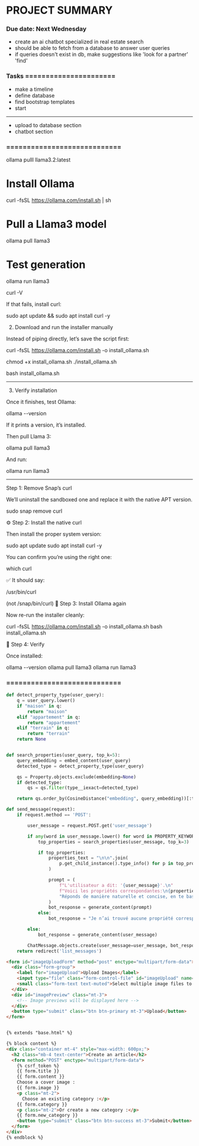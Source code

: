 # PROJECT SUMMARY

### Due date: Next Wednesday

- create an ai chatbot specialized in real estate search
- should be able to fetch from a database to answer user queries
- if queries doesn't exist in db, make suggestions like 'look for a partner' 'find'


### Tasks ======================

- make a timeline
- define database
- find bootstrap templates
- start

---

- upload to database section
- chatbot section

### ============================

ollama pulll llama3.2:latest

# Install Ollama
curl -fsSL https://ollama.com/install.sh | sh

# Pull a Llama3 model
ollama pull llama3

# Test generation
ollama run llama3


curl -V

If that fails, install curl:

sudo apt update && sudo apt install curl -y

2. Download and run the installer manually

Instead of piping directly, let’s save the script first:

curl -fsSL https://ollama.com/install.sh -o install_ollama.sh

chmod +x install_ollama.sh
./install_ollama.sh


bash install_ollama.sh

***
3. Verify installation

Once it finishes, test Ollama:

ollama --version

If it prints a version, it’s installed.

Then pull Llama 3:

ollama pull llama3

And run:

ollama run llama3

***

Step 1: Remove Snap’s curl

We’ll uninstall the sandboxed one and replace it with the native APT version.

sudo snap remove curl

⚙️ Step 2: Install the native curl

Then install the proper system version:

sudo apt update
sudo apt install curl -y

You can confirm you’re using the right one:

which curl

✅ It should say:

/usr/bin/curl

(not /snap/bin/curl)
🚀 Step 3: Install Ollama again

Now re-run the installer cleanly:

curl -fsSL https://ollama.com/install.sh -o install_ollama.sh
bash install_ollama.sh

🧠 Step 4: Verify

Once installed:

ollama --version
ollama pull llama3
ollama run llama3

### ============================

```python
def detect_property_type(user_query):
    q = user_query.lower()
    if "maison" in q:
        return "maison"
    elif "appartement" in q:
        return "appartement"
    elif "terrain" in q:
        return "terrain"
    return None


def search_properties(user_query, top_k=5):
    query_embedding = embed_content(user_query)
    detected_type = detect_property_type(user_query)

    qs = Property.objects.exclude(embedding=None)
    if detected_type:
        qs = qs.filter(type__iexact=detected_type)

    return qs.order_by(CosineDistance("embedding", query_embedding))[:top_k]
```

```python
def send_message(request):
    if request.method == 'POST':

        user_message = request.POST.get('user_message')

        if any(word in user_message.lower() for word in PROPERTY_KEYWORDS):
            top_properties = search_properties(user_message, top_k=3)

            if top_properties:
                properties_text = "\n\n".join(
                    p.get_child_instance().type_info() for p in top_properties
                )

                prompt = (
                    f"L'utilisateur a dit: '{user_message}'.\n"
                    f"Voici les propriétés correspondantes:\n{properties_text}\n"
                    "Réponds de manière naturelle et concise, en te basant sur ces propriétés."
                )
                bot_response = generate_content(prompt)
            else:
                bot_response = "Je n’ai trouvé aucune propriété correspondant à ta recherche."

        else:
            bot_response = generate_content(user_message)

        ChatMessage.objects.create(user_message=user_message, bot_response=bot_response)    
    return redirect('list_messages')

```

```html
<form id="imageUploadForm" method="post" enctype="multipart/form-data">
  <div class="form-group">
    <label for="imageUpload">Upload Images</label>
    <input type="file" class="form-control-file" id="imageUpload" name="images[]" multiple accept="image/*">
    <small class="form-text text-muted">Select multiple image files to upload.</small>
  </div>
  <div id="imagePreview" class="mt-3">
    <!-- Image previews will be displayed here -->
  </div>
  <button type="submit" class="btn btn-primary mt-3">Upload</button>
</form>


{% extends "base.html" %}

{% block content %}
<div class="container mt-4" style="max-width: 600px;">
  <h2 class="mb-4 text-center">Create an article</h2>
  <form method="POST" enctype="multipart/form-data">
    {% csrf_token %}
    {{ form.title }}
    {{ form.content }}
    Choose a cover image :
    {{ form.image }}
    <p class="mt-2">
      Choose an existing category :</p>
    {{ form.category }}
    <p class="mt-2">Or create a new category :</p>
    {{ form.new_category }}
    <button type="submit" class="btn btn-success mt-3">Submit</button>
  </form>
</div>
{% endblock %}
```